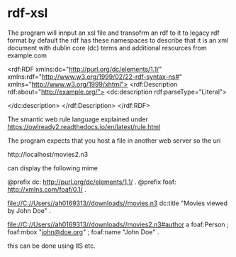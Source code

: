 # rdf-xsl
The program will innput an xsl file and transofrm an rdf to it to legacy rdf format
by default the rdf has these namespaces to describe that it is an xml document with dublin core (dc) terms and additional resources from example.com

<?xml version="1.0" encoding="utf-8"?>
<rdf:RDF
    xmlns:dc="http://purl.org/dc/elements/1.1/"
    xmlns:rdf="http://www.w3.org/1999/02/22-rdf-syntax-ns#"
    xmlns="http://www.w3.org/1999/xhtml">
  <rdf:Description rdf:about="http://example.org/">
    <dc:description rdf:parseType="Literal">
        <p xmlns="http://www.w3.org/1999/xhtml"></p>
    </dc:description>
  </rdf:Description>
</rdf:RDF>


The smantic web rule language explained under 
https://owlready2.readthedocs.io/en/latest/rule.html

The program expects that you host a file in another web server so the uri

http://localhost/movies2.n3

can display the following mime

@prefix dc: <http://purl.org/dc/elements/1.1/> .
@prefix foaf: <http://xmlns.com/foaf/0.1/> .

<file://C://Users//ah0169313//downloads//movies.n3> dc:title "Movies viewed by John Doe" .

<file://C://Users//ah0169313//downloads//movies2.n3#author> a foaf:Person ;
    foaf:mbox "john@doe.org" ;
    foaf:name "John Doe" .
    
    
 this can be done using IIS etc.
